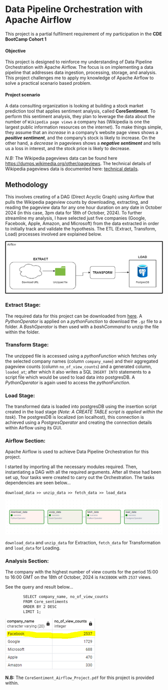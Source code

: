 # Data Pipeline Orchestration with Apache Airflow

This project is a partial fulfilment requirement of my participation in the **CDE BootCamp Cohort 1**

#### Objective

This project is designed to reinforce my understanding of Data Pipeline Orchestration with Apache Airflow. The focus is on implementing a data pipeline 
that addresses data ingestion, processing, storage, and analysis. This project challenges me to apply my knowledge of Apache Airflow to solve a practical 
scenario based problem.

#### Project scenario

A data consulting organization is looking at building a stock market prediction tool that applies sentiment analysis, called **CoreSentiment**. 
To perform this sentiment analysis, they plan to leverage the data about the number of `Wikipedia page views` a company has (Wikipedia is one the largest 
public information resources on the internet). To make things simple, they assume that an *increase* in a company’s website page views shows a 
***positive sentiment***, and the company’s stock is likely to increase. On the other hand, a *decrease* in pageviews shows a ***negative sentiment*** and tells
us a loss in interest, and the stock price is likely to decrease.

*N.B:* The Wikipedia pageviews data can be found here https://dumps.wikimedia.org/other/pageviews. The technical details of Wikipedia pageviews data is documented 
here: [technical details](https://wikitech.wikimedia.org/wiki/Analytics/Data_Lake/Traffic/Pageviews).

## Methodology

This involves creating of a DAG (Direct Acyclic Graph) using Airflow that pulls the Wikipedia pageview counts by downloading, extracting, and reading the pageview 
data for any one hour duration on any date in October 2024 (in this case, 3pm data for 18th of October, 2024). To further streamline my analysis, I have selected 
just five companies (Google, Facebook, Apple, Amazon, and Microsoft) from the data extracted in order to initially track and validate the hypothesis. The ETL 
(Extract, Transform, Load) processes involved are explained below.

![Core Sentiment Data Pipeline](./coreSentimentPipeline.png)


### Extract Stage:

The required data for this project can be downloaded from [here](https://dumps.wikimedia.org/other/pageviews/2024/2024-10/pageviews-20241018-150000.gz). 
A *PythonOperator* is applied on a *pythonFunction* to download the `.gz` file to a folder. A *BashOperator* is then used with a *bashCommand* to unzip the file
within the folder.

### Transform Stage:

The unzipped file is accessed using a *pythonFunction* which fetches only the selected company names (column `company_name`) and their aggregated pageview counts 
(column `no_of_view_counts`) and a generated column, `loaded_at`; after which it also writes a SQL `INSERT INTO` statements to a script file which would be used 
to load data into postgresDB. A *PythonOperator* is again used to access the *pythonFunction*. 

### Load Stage:

The transformed data is loaded into postgresDB using the insertion script created in the load stage (*Note: A CREATE TABLE script is applied within the task*). 
The postgresDB is localized (on localhost), this connection is achieved using a *PostgresOperator* and creating the connection details within Airflow using its GUI.

### Airflow Section:

Apache Airflow is used to achieve Data Pipeline Orchestration for this project. 

I started by importing all the necessary modules required. Then, instantiating a DAG with all the required arguments. After all these had been set up, four tasks
were created to carry out the Orchestration. The tasks dependencies are seen below...

`download_data >> unzip_data >> fetch_data >> load_data`

![Airflow DAG](./coreSentimentDAG.PNG)

`download_data` and `unzip_data` for Extraction, `fetch_data` for Transformation and `load_data` for Loading.

### Analysis Section:

The company with the highest number of view counts for the period 15:00 to 16:00 GMT on the 18th of October, 2024 is `FACEBOOK` with `2537` views.

See the query and result below...

			SELECT company_name, no_of_view_counts
			FROM Core_sentiments
			ORDER BY 2 DESC
			LIMIT 1;
	
	
![Query result](./highestViews1.PNG)	



**N.B:** The `CoreSentiment_Airflow_Project.pdf` for this project is provided within.

